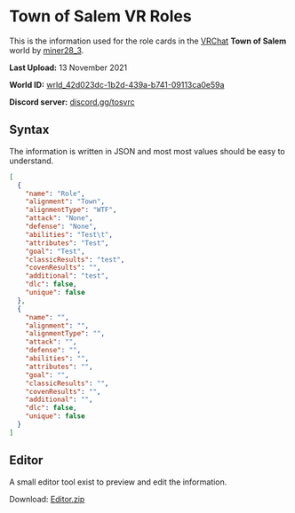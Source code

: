 # Town of Salem VR Roles
This is the information used for the role cards in the [VRChat](https://vrchat.com/) **Town of Salem** world by [miner28_3](https://vrchat.com/home/user/usr_8b3d0e61-3178-4277-a9e2-a3aa9e6e6b7d).

**Last Upload:** 13 November 2021

**World ID:** [wrld_42d023dc-1b2d-439a-b741-09113ca0e59a](https://vrchat.com/home/launch?worldId=wrld_42d023dc-1b2d-439a-b741-09113ca0e59a)

**Discord server:** [discord.gg/tosvrc](https://discord.gg/tosvrc/)

## Syntax
The information is written in JSON and most most values should be easy to understand.
``` JSON
[
  {
    "name": "Role",
    "alignment": "Town",
    "alignmentType": "WTF",
    "attack": "None",
    "defense": "None",
    "abilities": "Test\t",
    "attributes": "Test",
    "goal": "Test",
    "classicResults": "test",
    "covenResults": "",
    "additional": "test",
    "dlc": false,
    "unique": false
  },
  {
    "name": "",
    "alignment": "",
    "alignmentType": "",
    "attack": "",
    "defense": "",
    "abilities": "",
    "attributes": "",
    "goal": "",
    "classicResults": "",
    "covenResults": "",
    "additional": "",
    "dlc": false,
    "unique": false
  }
]
```

## Editor
A small editor tool exist to preview and edit the information.

Download: [Editor.zip](https://cdn.discordapp.com/attachments/900599452417523722/901108140236484639/Editor.zip)
